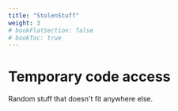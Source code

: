 ```yaml
---
title: "StolenStuff"
weight: 3
# bookFlatSection: false
# bookToc: true
---
```

# Temporary code access
Random stuff that doesn't fit anywhere else.